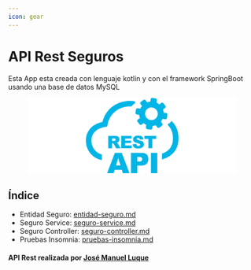```yaml
---
icon: gear
---
```


# API Rest Seguros

Esta App esta creada con lenguaje kotlin y con el framework SpringBoot usando una base de datos MySQL



<figure><img src=".gitbook/assets/imagen_2024-11-11_220257033.png" alt=""><figcaption></figcaption></figure>

## Índice

* Entidad Seguro: [entidad-seguro.md](entidad-seguro.md "mention")
* Seguro Service: [seguro-service.md](seguro-service.md "mention")
* Seguro Controller: [seguro-controller.md](seguro-controller.md "mention")
* Pruebas Insomnia: [pruebas-insomnia.md](pruebas-insomnia.md "mention")

#### API Rest realizada por [José Manuel Luque](https://app.gitbook.com/u/WqQGzFzoSHZyEYZ8CEQfeJbBRf73 "mention")





